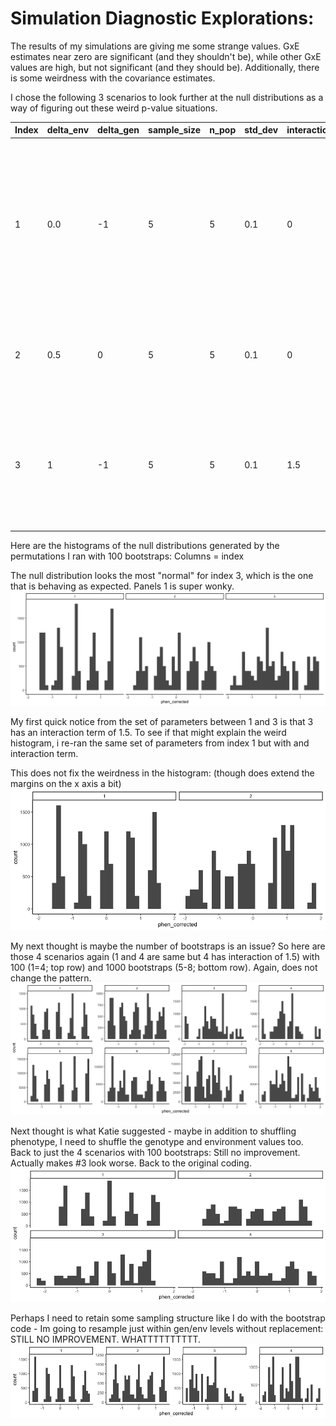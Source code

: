 # Simulation Diagnostic Explorations: 

The results of my simulations are giving me some strange values. GxE estimates near zero are significant (and they shouldn't be), while other GxE values are high, but not significant (and they should be). Additionally, there is some weirdness with the covariance estimates. 

I chose the following 3 scenarios to look further at the null distributions as a way of figuring out these weird p-value situations. 

Index | delta_env | delta_gen | sample_size | n_pop | std_dev | interaction | reason 
---|---|---|---|---|---|---|---
1 | 0.0| -1|5|5|0.1|0| The GxE is near zero yet p <0.01. Also, the true_cov is -.21 with p = 0.27 but is weird because index = 2 is higher true_cov but lower pvalue
2 | 0.5| 0|5|5|0.1|0| The cov estimate is higher than index=1 but the pvalue is lower
3 | 1| -1|5|5|0.1|1.5|This one has a high GxE and is significant - this one is behaving the way I would expect for GxE. 


Here are the histograms of the null distributions generated by the permutations I ran with 100 bootstraps: 
Columns = index

The null distribution looks the most "normal" for index 3, which is the one that is behaving as expected. Panels 1 is super wonky.
![image](https://github.com/RCN-ECS/CnGV/blob/master/results/Sim_03152020/PvalueHistogram.png)

My first quick notice from the set of parameters between 1 and 3 is that 3 has an interaction term of 1.5. To see if that might explain the weird histogram, i re-ran the same set of parameters from index 1 but with and interaction term. 

This does not fix the weirdness in the histogram: (though does extend the margins on the x axis a bit)
![image](https://github.com/RCN-ECS/CnGV/blob/master/results/Sim_03152020/histogram_addedint.png)

My next thought is maybe the number of bootstraps is an issue? So here are those 4 scenarios again (1 and 4 are same but 4 has interaction of 1.5) with 100 (1=4; top row) and 1000 bootstraps (5-8; bottom row). Again, does not change the pattern.
![image](https://github.com/RCN-ECS/CnGV/blob/master/results/Sim_03152020/hundredthousand.png)

Next thought is what Katie suggested - maybe in addition to shuffling phenotype, I need to shuffle the genotype and environment values too. Back to just the 4 scenarios with 100 bootstraps: Still no improvement. Actually makes #3 look worse. Back to the original coding. 
![image](https://github.com/RCN-ECS/CnGV/blob/master/results/Sim_03152020/genenvshuffletoo.png)

Perhaps I need to retain some sampling structure like I do with the bootstrap code - Im going to resample just within gen/env levels without replacement: STILL NO IMPROVEMENT. WHATTTTTTTTTT. 
![image](https://github.com/RCN-ECS/CnGV/blob/master/results/Sim_03152020/structurelevels.png)


